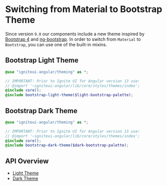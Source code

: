# Switching from Material to Bootstrap Theme
Since version `9.0` our components include a new theme inspired by [Bootstrap 4](https://getbootstrap.com/) and [ng-bootstrap](https://ng-bootstrap.github.io/#/home).
In order to switch from `Material` to `Bootstrap`, you can use one of the built-in mixins.

## Bootstrap Light Theme
```scss
@use "igniteui-angular/theming" as *;

// IMPORTANT: Prior to Ignite UI for Angular version 13 use:
// @import '~igniteui-angular/lib/core/styles/themes/index';
@include core();
@include bootstrap-light-theme($light-bootstrap-palette);
```

## Bootstrap Dark Theme
```scss
@use "igniteui-angular/theming" as *;

// IMPORTANT: Prior to Ignite UI for Angular version 13 use:
// @import '~igniteui-angular/lib/core/styles/themes/index';
@include core();
@include bootstrap-dark-theme($dark-bootstrap-palette);
```

## API Overview
* [Light Theme]({environment:sassApiUrl}/index.html#mixin-igx-bootstrap-light-theme)
* [Dark Theme]({environment:sassApiUrl}/index.html#mixin-igx-bootstrap-dark-theme)
